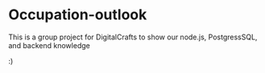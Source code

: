 # Occupation-outlook
This is a group project for DigitalCrafts to show our node.js, PostgressSQL, and backend knowledge

:)